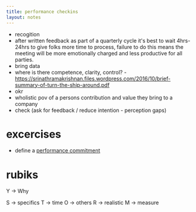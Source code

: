 ```yaml
---
title: performance checkins
layout: notes
---
```


- recogition
- after written feedback as part of a quarterly cycle it's best to wait 4hrs-24hrs to give folks more time to process, failure to do this means the meeting will be more emotionally charged and less productive for all parties.
- bring data
- where is there competence, clarity, control? - https://srinathramakrishnan.files.wordpress.com/2016/10/brief-summary-of-turn-the-ship-around.pdf
- okr
- wholistic pov of a persons contribution and value they bring to a company
- check (ask for feedback / reduce intention - perception gaps)


# excercises
- define a [performance commitment](performance-commitment)


# rubiks

Y -> Why

S -> specifics
T -> time
O -> others
R -> realistic
M -> measure
